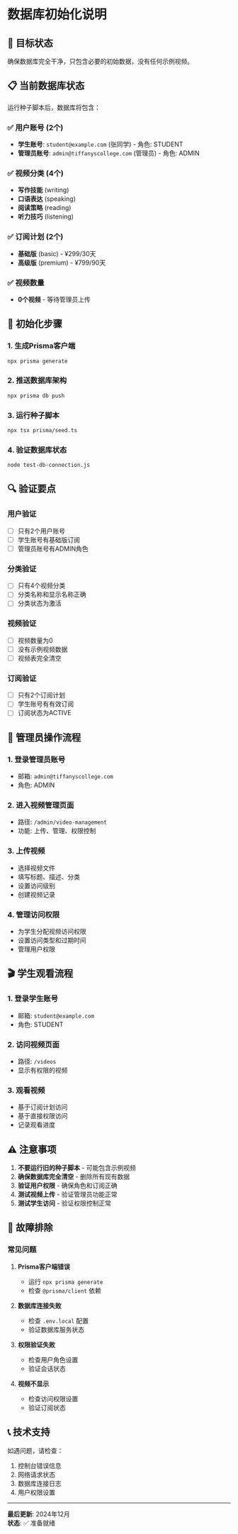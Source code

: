 # 数据库初始化说明

## 🎯 目标状态

确保数据库完全干净，只包含必要的初始数据，没有任何示例视频。

## 📋 当前数据库状态

运行种子脚本后，数据库将包含：

### ✅ 用户账号 (2个)
- **学生账号**: `student@example.com` (张同学) - 角色: STUDENT
- **管理员账号**: `admin@tiffanyscollege.com` (管理员) - 角色: ADMIN

### ✅ 视频分类 (4个)
- **写作技能** (writing)
- **口语表达** (speaking) 
- **阅读策略** (reading)
- **听力技巧** (listening)

### ✅ 订阅计划 (2个)
- **基础版** (basic) - ¥299/30天
- **高级版** (premium) - ¥799/90天

### ✅ 视频数量
- **0个视频** - 等待管理员上传

## 🚀 初始化步骤

### 1. 生成Prisma客户端
```bash
npx prisma generate
```

### 2. 推送数据库架构
```bash
npx prisma db push
```

### 3. 运行种子脚本
```bash
npx tsx prisma/seed.ts
```

### 4. 验证数据库状态
```bash
node test-db-connection.js
```

## 🔍 验证要点

### 用户验证
- [ ] 只有2个用户账号
- [ ] 学生账号有基础版订阅
- [ ] 管理员账号有ADMIN角色

### 分类验证
- [ ] 只有4个视频分类
- [ ] 分类名称和显示名称正确
- [ ] 分类状态为激活

### 视频验证
- [ ] 视频数量为0
- [ ] 没有示例视频数据
- [ ] 视频表完全清空

### 订阅验证
- [ ] 只有2个订阅计划
- [ ] 学生账号有有效订阅
- [ ] 订阅状态为ACTIVE

## 📝 管理员操作流程

### 1. 登录管理员账号
- 邮箱: `admin@tiffanyscollege.com`
- 角色: ADMIN

### 2. 进入视频管理页面
- 路径: `/admin/video-management`
- 功能: 上传、管理、权限控制

### 3. 上传视频
- 选择视频文件
- 填写标题、描述、分类
- 设置访问级别
- 创建视频记录

### 4. 管理访问权限
- 为学生分配视频访问权限
- 设置访问类型和过期时间
- 管理用户权限

## 🎬 学生观看流程

### 1. 登录学生账号
- 邮箱: `student@example.com`
- 角色: STUDENT

### 2. 访问视频页面
- 路径: `/videos`
- 显示有权限的视频

### 3. 观看视频
- 基于订阅计划访问
- 基于直接权限访问
- 记录观看进度

## ⚠️ 注意事项

1. **不要运行旧的种子脚本** - 可能包含示例视频
2. **确保数据库完全清空** - 删除所有现有数据
3. **验证用户权限** - 确保角色和订阅正确
4. **测试视频上传** - 验证管理员功能正常
5. **测试学生访问** - 验证权限控制正常

## 🔧 故障排除

### 常见问题

1. **Prisma客户端错误**
   - 运行 `npx prisma generate`
   - 检查 `@prisma/client` 依赖

2. **数据库连接失败**
   - 检查 `.env.local` 配置
   - 验证数据库服务状态

3. **权限验证失败**
   - 检查用户角色设置
   - 验证会话状态

4. **视频不显示**
   - 检查访问权限设置
   - 验证订阅状态

## 📞 技术支持

如遇问题，请检查：
1. 控制台错误信息
2. 网络请求状态
3. 数据库连接日志
4. 用户权限设置

---

**最后更新**: 2024年12月  
**状态**: ✅ 准备就绪
